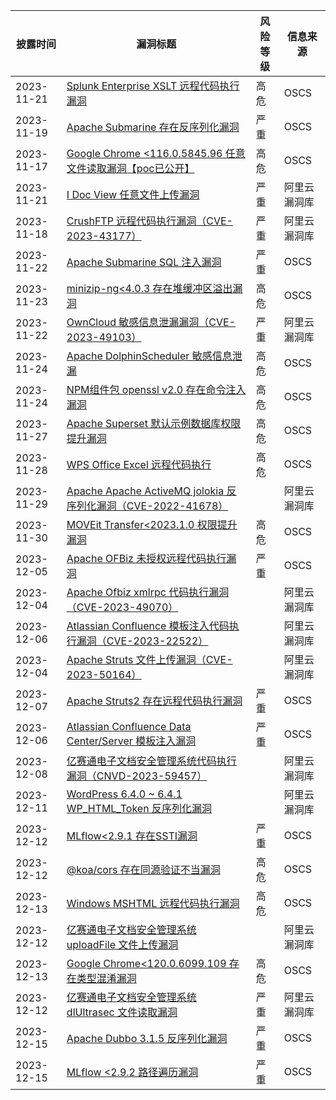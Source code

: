 | 披露时间       | 漏洞标题                                                                                       | 风险等级                           | 信息来源   |
| ---------- | ------------------------------------------------------------------------------------------ | ------------------------------ | ------ |
| 2023-11-21 | [Splunk Enterprise XSLT 远程代码执行漏洞](https://www.oscs1024.com/hd/MPS-1j9c-4oyt)               | 高危                             | OSCS   |
| 2023-11-19 | [Apache Submarine 存在反序列化漏洞](https://www.oscs1024.com/hd/MPS-qp4a-wcgl)                     | 严重                             | OSCS   |
| 2023-11-17 | [Google Chrome <116.0.5845.96 任意文件读取漏洞【poc已公开】](https://www.oscs1024.com/hd/MPS-cv7p-l1wh) | 高危                             | OSCS   |
| 2023-11-21 | [I Doc View 任意文件上传漏洞](https://avd.aliyun.com/detail?id=AVD-2023-1697088)                   | 严重                             | 阿里云漏洞库 |
| 2023-11-18 | [CrushFTP 远程代码执行漏洞（CVE-2023-43177）](https://avd.aliyun.com/detail?id=AVD-2023-43177)       | 严重 | 阿里云漏洞库 |
| 2023-11-22 | [Apache Submarine SQL 注入漏洞](https://www.oscs1024.com/hd/MPS-ajf4-uzhd) | 严重  | OSCS  |
| 2023-11-23 | [minizip-ng<4.0.3 存在堆缓冲区溢出漏洞](https://www.oscs1024.com/hd/MPS-7wpn-d9ve) | 高危  | OSCS  |
| 2023-11-22 | [OwnCloud 敏感信息泄漏漏洞（CVE-2023-49103）](https://avd.aliyun.com/detail?id=AVD-2023-49103) | 严重  | 阿里云漏洞库  |
| 2023-11-24 | [Apache DolphinScheduler 敏感信息泄漏](https://www.oscs1024.com/hd/MPS-p9et-w8rl) | 高危  | OSCS  |
| 2023-11-24 | [NPM组件包 openssl v2.0 存在命令注入漏洞](https://www.oscs1024.com/hd/MPS-z1fn-loy8) | 高危  | OSCS  |
| 2023-11-27 | [Apache Superset 默认示例数据库权限提升漏洞](https://www.oscs1024.com/hd/MPS-iztk-bu2h) | 高危  | OSCS  |
| 2023-11-28 | [WPS Office Excel 远程代码执行](https://www.oscs1024.com/hd/MPS-ar5t-2oui) | 高危  | OSCS  |
| 2023-11-29 | [Apache Apache ActiveMQ jolokia 反序列化漏洞（CVE-2022-41678）](https://avd.aliyun.com/detail?id=AVD-2022-41678) |   | 阿里云漏洞库  |
| 2023-11-30 | [MOVEit Transfer<2023.1.0 权限提升漏洞](https://www.oscs1024.com/hd/MPS-067x-zk3j) | 高危  | OSCS  |
| 2023-12-05 | [Apache OFBiz 未授权远程代码执行漏洞](https://www.oscs1024.com/hd/MPS-ope5-i4zj) | 严重  | OSCS  |
| 2023-12-04 | [Apache Ofbiz xmlrpc 代码执行漏洞（CVE-2023-49070）](https://avd.aliyun.com/detail?id=AVD-2023-49070) |   | 阿里云漏洞库  |
| 2023-12-06 | [Atlassian Confluence 模板注入代码执行漏洞（CVE-2023-22522）](https://avd.aliyun.com/detail?id=AVD-2023-22522) |   | 阿里云漏洞库  |
| 2023-12-04 | [Apache Struts 文件上传漏洞（CVE-2023-50164）](https://avd.aliyun.com/detail?id=AVD-2023-50164) |   | 阿里云漏洞库  |
| 2023-12-07 | [Apache Struts2 存在远程代码执行漏洞](https://www.oscs1024.com/hd/MPS-5qa9-hjgt) | 严重  | OSCS  |
| 2023-12-06 | [Atlassian Confluence Data Center/Server 模板注入漏洞](https://www.oscs1024.com/hd/MPS-2023-0023) | 严重  | OSCS  |
| 2023-12-08 | [亿赛通电子文档安全管理系统代码执行漏洞（CNVD-2023-59457）](https://avd.aliyun.com/detail?id=AVD-2023-1699693) |   | 阿里云漏洞库  |
| 2023-12-11 | [WordPress 6.4.0 ~ 6.4.1 WP_HTML_Token 反序列化漏洞](https://avd.aliyun.com/detail?id=AVD-2023-1700015) |   | 阿里云漏洞库  |
| 2023-12-12 | [MLflow<2.9.1 存在SSTI漏洞](https://www.oscs1024.com/hd/MPS-sv6t-fu0k) | 严重  | OSCS  |
| 2023-12-12 | [@koa/cors 存在同源验证不当漏洞](https://www.oscs1024.com/hd/MPS-cwq7-e8rp) | 高危  | OSCS  |
| 2023-12-13 | [Windows MSHTML 远程代码执行漏洞](https://www.oscs1024.com/hd/MPS-yxcv-aitq) | 高危  | OSCS  |
| 2023-12-12 | [亿赛通电子文档安全管理系统 uploadFile 文件上传漏洞](https://avd.aliyun.com/detail?id=AVD-2023-1700750) |   | 阿里云漏洞库  |
| 2023-12-13 | [Google Chrome<120.0.6099.109 存在类型混淆漏洞](https://www.oscs1024.com/hd/MPS-q9kf-nc82) | 高危  | OSCS  |
| 2023-12-12 | [亿赛通电子文档安全管理系统 dlUltrasec 文件读取漏洞](https://avd.aliyun.com/detail?id=AVD-2023-1700953) | 严重  | 阿里云漏洞库  |
| 2023-12-15 | [Apache Dubbo 3.1.5 反序列化漏洞](https://www.oscs1024.com/hd/MPS-k3ml-xyci) | 严重  | OSCS  |
| 2023-12-15 | [MLflow <2.9.2 路径遍历漏洞](https://www.oscs1024.com/hd/MPS-m397-puva) | 严重  | OSCS  |
